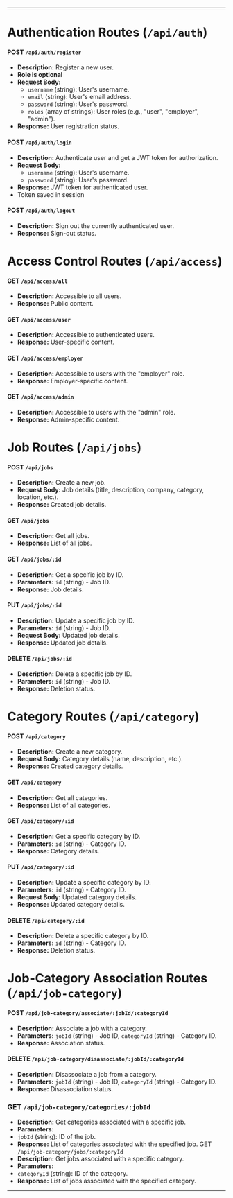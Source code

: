 
---

# Authentication Routes (`/api/auth`)

#### POST `/api/auth/register`
- **Description:** Register a new user.
- **Role is optional**
- **Request Body:**
  - `username` (string): User's username.
  - `email` (string): User's email address.
  - `password` (string): User's password.
  - `roles` (array of strings): User roles (e.g., "user", "employer", "admin").
- **Response:** User registration status.

#### POST `/api/auth/login`
- **Description:** Authenticate user and get a JWT token for authorization.
- **Request Body:**
  - `username` (string): User's username.
  - `password` (string): User's password.
- **Response:** JWT token for authenticated user.
- Token saved in session

#### POST `/api/auth/logout`
- **Description:** Sign out the currently authenticated user.
- **Response:** Sign-out status.

# Access Control Routes (`/api/access`)

#### GET `/api/access/all`
- **Description:** Accessible to all users.
- **Response:** Public content.

#### GET `/api/access/user`
- **Description:** Accessible to authenticated users.
- **Response:** User-specific content.

#### GET `/api/access/employer`
- **Description:** Accessible to users with the "employer" role.
- **Response:** Employer-specific content.

#### GET `/api/access/admin`
- **Description:** Accessible to users with the "admin" role.
- **Response:** Admin-specific content.

# Job Routes (`/api/jobs`)

#### POST `/api/jobs`
- **Description:** Create a new job.
- **Request Body:** Job details (title, description, company, category, location, etc.).
- **Response:** Created job details.

#### GET `/api/jobs`
- **Description:** Get all jobs.
- **Response:** List of all jobs.

#### GET `/api/jobs/:id`
- **Description:** Get a specific job by ID.
- **Parameters:** `id` (string) - Job ID.
- **Response:** Job details.

#### PUT `/api/jobs/:id`
- **Description:** Update a specific job by ID.
- **Parameters:** `id` (string) - Job ID.
- **Request Body:** Updated job details.
- **Response:** Updated job details.

#### DELETE `/api/jobs/:id`
- **Description:** Delete a specific job by ID.
- **Parameters:** `id` (string) - Job ID.
- **Response:** Deletion status.

# Category Routes (`/api/category`)

#### POST `/api/category`
- **Description:** Create a new category.
- **Request Body:** Category details (name, description, etc.).
- **Response:** Created category details.

#### GET `/api/category`
- **Description:** Get all categories.
- **Response:** List of all categories.

#### GET `/api/category/:id`
- **Description:** Get a specific category by ID.
- **Parameters:** `id` (string) - Category ID.
- **Response:** Category details.

#### PUT `/api/category/:id`
- **Description:** Update a specific category by ID.
- **Parameters:** `id` (string) - Category ID.
- **Request Body:** Updated category details.
- **Response:** Updated category details.

#### DELETE `/api/category/:id`
- **Description:** Delete a specific category by ID.
- **Parameters:** `id` (string) - Category ID.
- **Response:** Deletion status.

# Job-Category Association Routes (`/api/job-category`)

#### POST `/api/job-category/associate/:jobId/:categoryId`
- **Description:** Associate a job with a category.
- **Parameters:** `jobId` (string) - Job ID, `categoryId` (string) - Category ID.
- **Response:** Association status.

#### DELETE `/api/job-category/disassociate/:jobId/:categoryId`
- **Description:** Disassociate a job from a category.
- **Parameters:** `jobId` (string) - Job ID, `categoryId` (string) - Category ID.
- **Response:** Disassociation status.

### GET `/api/job-category/categories/:jobId`
- **Description:** Get categories associated with a specific job.
- **Parameters:**
- `jobId` (string): ID of the job.
- **Response:** List of categories associated with the specified job.
GET `/api/job-category/jobs/:categoryId`
- **Description:** Get jobs associated with a specific category.
- **Parameters:**
- `categoryId` (string): ID of the category.
- **Response:** List of jobs associated with the specified category.

---
